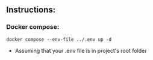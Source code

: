 ## Instructions:
### Docker compose:
`docker compose --env-file ../.env up -d`
- Assuming that your .env file is in project's root folder